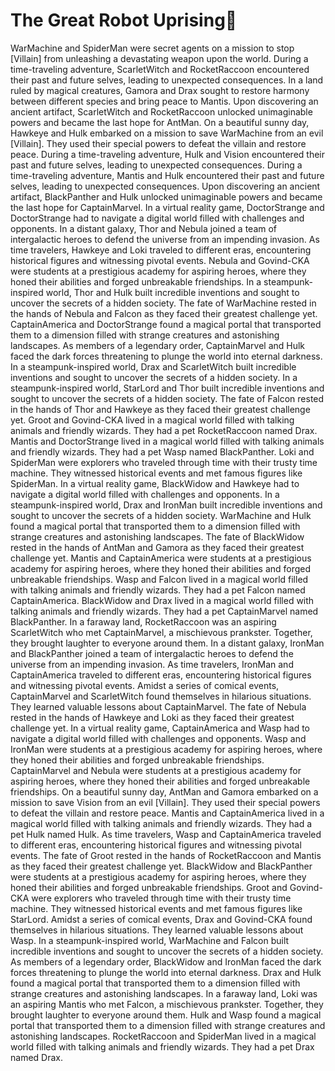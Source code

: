 # The Great Robot Uprising:tada:

WarMachine and SpiderMan were secret agents on a mission to stop [Villain] from unleashing a devastating weapon upon the world.
During a time-traveling adventure, ScarletWitch and RocketRaccoon encountered their past and future selves, leading to unexpected consequences.
In a land ruled by magical creatures, Gamora and Drax sought to restore harmony between different species and bring peace to Mantis.
Upon discovering an ancient artifact, ScarletWitch and RocketRaccoon unlocked unimaginable powers and became the last hope for AntMan.
On a beautiful sunny day, Hawkeye and Hulk embarked on a mission to save WarMachine from an evil [Villain]. They used their special powers to defeat the villain and restore peace.
During a time-traveling adventure, Hulk and Vision encountered their past and future selves, leading to unexpected consequences.
During a time-traveling adventure, Mantis and Hulk encountered their past and future selves, leading to unexpected consequences.
Upon discovering an ancient artifact, BlackPanther and Hulk unlocked unimaginable powers and became the last hope for CaptainMarvel.
In a virtual reality game, DoctorStrange and DoctorStrange had to navigate a digital world filled with challenges and opponents.
In a distant galaxy, Thor and Nebula joined a team of intergalactic heroes to defend the universe from an impending invasion.
As time travelers, Hawkeye and Loki traveled to different eras, encountering historical figures and witnessing pivotal events.
Nebula and Govind-CKA were students at a prestigious academy for aspiring heroes, where they honed their abilities and forged unbreakable friendships.
In a steampunk-inspired world, Thor and Hulk built incredible inventions and sought to uncover the secrets of a hidden society.
The fate of WarMachine rested in the hands of Nebula and Falcon as they faced their greatest challenge yet.
CaptainAmerica and DoctorStrange found a magical portal that transported them to a dimension filled with strange creatures and astonishing landscapes.
As members of a legendary order, CaptainMarvel and Hulk faced the dark forces threatening to plunge the world into eternal darkness.
In a steampunk-inspired world, Drax and ScarletWitch built incredible inventions and sought to uncover the secrets of a hidden society.
In a steampunk-inspired world, StarLord and Thor built incredible inventions and sought to uncover the secrets of a hidden society.
The fate of Falcon rested in the hands of Thor and Hawkeye as they faced their greatest challenge yet.
Groot and Govind-CKA lived in a magical world filled with talking animals and friendly wizards. They had a pet RocketRaccoon named Drax.
Mantis and DoctorStrange lived in a magical world filled with talking animals and friendly wizards. They had a pet Wasp named BlackPanther.
Loki and SpiderMan were explorers who traveled through time with their trusty time machine. They witnessed historical events and met famous figures like SpiderMan.
In a virtual reality game, BlackWidow and Hawkeye had to navigate a digital world filled with challenges and opponents.
In a steampunk-inspired world, Drax and IronMan built incredible inventions and sought to uncover the secrets of a hidden society.
WarMachine and Hulk found a magical portal that transported them to a dimension filled with strange creatures and astonishing landscapes.
The fate of BlackWidow rested in the hands of AntMan and Gamora as they faced their greatest challenge yet.
Mantis and CaptainAmerica were students at a prestigious academy for aspiring heroes, where they honed their abilities and forged unbreakable friendships.
Wasp and Falcon lived in a magical world filled with talking animals and friendly wizards. They had a pet Falcon named CaptainAmerica.
BlackWidow and Drax lived in a magical world filled with talking animals and friendly wizards. They had a pet CaptainMarvel named BlackPanther.
In a faraway land, RocketRaccoon was an aspiring ScarletWitch who met CaptainMarvel, a mischievous prankster. Together, they brought laughter to everyone around them.
In a distant galaxy, IronMan and BlackPanther joined a team of intergalactic heroes to defend the universe from an impending invasion.
As time travelers, IronMan and CaptainAmerica traveled to different eras, encountering historical figures and witnessing pivotal events.
Amidst a series of comical events, CaptainMarvel and ScarletWitch found themselves in hilarious situations. They learned valuable lessons about CaptainMarvel.
The fate of Nebula rested in the hands of Hawkeye and Loki as they faced their greatest challenge yet.
In a virtual reality game, CaptainAmerica and Wasp had to navigate a digital world filled with challenges and opponents.
Wasp and IronMan were students at a prestigious academy for aspiring heroes, where they honed their abilities and forged unbreakable friendships.
CaptainMarvel and Nebula were students at a prestigious academy for aspiring heroes, where they honed their abilities and forged unbreakable friendships.
On a beautiful sunny day, AntMan and Gamora embarked on a mission to save Vision from an evil [Villain]. They used their special powers to defeat the villain and restore peace.
Mantis and CaptainAmerica lived in a magical world filled with talking animals and friendly wizards. They had a pet Hulk named Hulk.
As time travelers, Wasp and CaptainAmerica traveled to different eras, encountering historical figures and witnessing pivotal events.
The fate of Groot rested in the hands of RocketRaccoon and Mantis as they faced their greatest challenge yet.
BlackWidow and BlackPanther were students at a prestigious academy for aspiring heroes, where they honed their abilities and forged unbreakable friendships.
Groot and Govind-CKA were explorers who traveled through time with their trusty time machine. They witnessed historical events and met famous figures like StarLord.
Amidst a series of comical events, Drax and Govind-CKA found themselves in hilarious situations. They learned valuable lessons about Wasp.
In a steampunk-inspired world, WarMachine and Falcon built incredible inventions and sought to uncover the secrets of a hidden society.
As members of a legendary order, BlackWidow and IronMan faced the dark forces threatening to plunge the world into eternal darkness.
Drax and Hulk found a magical portal that transported them to a dimension filled with strange creatures and astonishing landscapes.
In a faraway land, Loki was an aspiring Mantis who met Falcon, a mischievous prankster. Together, they brought laughter to everyone around them.
Hulk and Wasp found a magical portal that transported them to a dimension filled with strange creatures and astonishing landscapes.
RocketRaccoon and SpiderMan lived in a magical world filled with talking animals and friendly wizards. They had a pet Drax named Drax.
